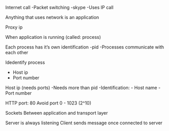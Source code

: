 Internet call
	-Packet switching
	-skype
		-Uses IP call

Anything that uses network is an application

Proxy ip

When application is running (called: process)

Each process has it’s own identification
	-pid
	-Processes communicate with each other

Idedentify process
- Host ip
- Port number

Host ip (needs ports)
	-Needs more than pid
	-Identification:
		- Host name
		- Port number

HTTP port: 80
Avoid port 0 - 1023 (2^10)

Sockets
Between application and transport layer

Server is always listening
Client sends message once connected to server

